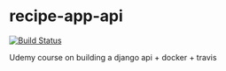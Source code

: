 # recipe-app-api
[![Build Status](https://travis-ci.com/amir511/recipe-app-api.svg?token=FC7aBXB3MfY3bXefq7BF&branch=master)](https://travis-ci.com/amir511/recipe-app-api)

Udemy course on building a django api + docker + travis
